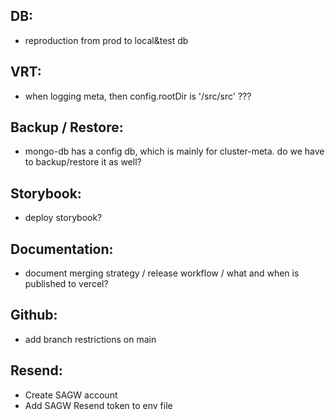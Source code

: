DB:
---
- reproduction from prod to local&test db

VRT:
----
- when logging meta, then config.rootDir is '/src/src' ???

Backup / Restore:
-----------------
- mongo-db has a config db, which is mainly for cluster-meta. do we have to backup/restore it as well?

Storybook:
----------
- deploy storybook?

Documentation:
--------------
- document merging strategy / release workflow / what and when is published to vercel?

Github:
-------
- add branch restrictions on main

Resend:
-------
- Create SAGW account
- Add SAGW Resend token to env file